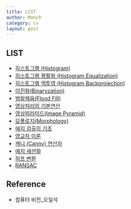 ```yaml
---
title: LIST
author: Monch
category: cv
layout: post
---
```




<h2><b>LIST</b></h2> 

* [히스토그램 (Histogram)](https://songminkee.github.io/cv/2020/05/25/hisotogram.html)
* [히스토그램 평활화 (Histogram Equalization)](https://songminkee.github.io/cv/2020/05/25/hisotogram_equalization.html)
* [히스토그램 역투영 (Histogram Backprojection)](https://songminkee.github.io/cv/2020/05/25/hisotogram_backproj.html)
* [이진화(Binaryzation)](https://songminkee.github.io/cv/2020/05/26/binary_image.html)
* [범람채움(Flood Fill)](https://songminkee.github.io/cv/2020/05/26/flood_fill.html)
* [영상처리의 기본연산](https://songminkee.github.io/cv/2020/05/28/operation.html)
* [영상피라미드(Image Pyramid)](https://songminkee.github.io/cv/2020/05/29/image_pyramid.html)
* [모폴로지(Morphology)](https://songminkee.github.io/cv/2020/05/30/morphology.html)
* [에지 검출의 기초](https://songminkee.github.io/cv/2020/05/31/edge_detection_basic.html)
* [영교차 이론](https://songminkee.github.io/cv/2020/06/01/zero_crossing.html)
* [캐니 (Canny) 연산자](https://songminkee.github.io/cv/2020/06/02/canny.html)
* [에지 세션화](https://songminkee.github.io/cv/2020/06/04/edge_segment.html)
* [허프 변환](https://songminkee.github.io/cv/2020/06/06/hough_transform.html)
* [RANSAC](https://songminkee.github.io/cv/2020/06/14/ransac.html)



<h2>Reference</h2>

- 컴퓨터 비전_오일석